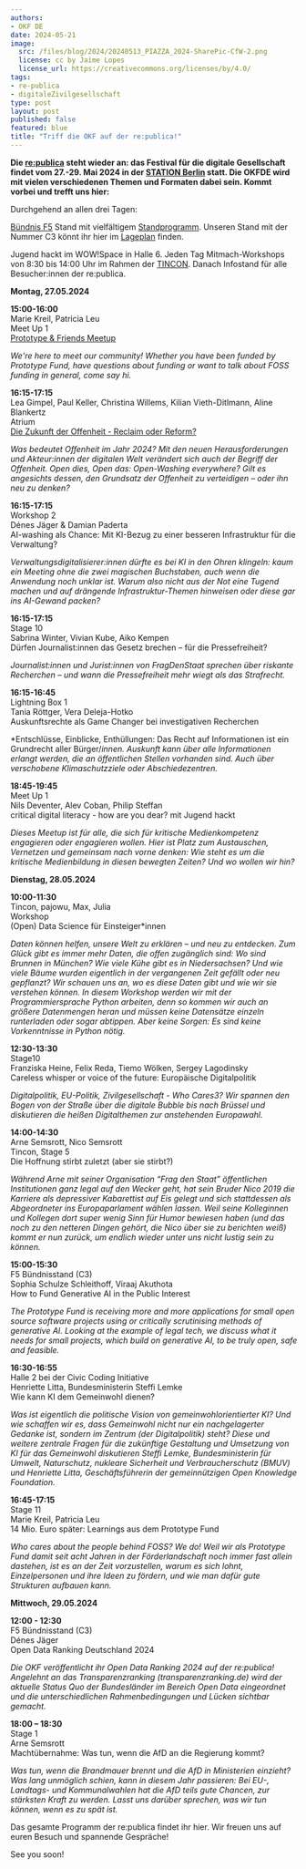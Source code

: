 ```yaml
---
authors:
- OKF DE
date: 2024-05-21
image: 
  src: /files/blog/2024/20240513_PIAZZA_2024-SharePic-CfW-2.png
  license: cc by Jaime Lopes
  license_url: https://creativecommons.org/licenses/by/4.0/
tags:
- re-publica
- digitaleZivilgesellschaft
type: post
layout: post
published: false
featured: blue
title: "Triff die OKF auf der re:publica!"
---
```


**Die [re:publica](https://re-publica.com/de) steht wieder an: das Festival für die digitale Gesellschaft findet vom 27.-29. Mai 2024 in der [STATION Berlin](https://www.station-berlin.de/de/lage-anfahrt/lage.html) statt. Die OKFDE wird mit vielen verschiedenen Themen und Formaten dabei sein.
Kommt vorbei und trefft uns hier:**

Durchgehend an allen drei Tagen:

[Bündnis F5](https://buendnis-f5.de/) Stand mit vielfältigem [Standprogramm](https://re-publica.com/de/standprogramm?field_date_value=1&has_partner=3003). Unseren Stand mit der Nummer C3 könnt ihr hier im [Lageplan](https://cloud.okfn.de/apps/files/files/1091257?dir=/OKF/GF-Bereich/GF%20Policy/Blogpost%20aus%20GF-Policy-Bereich/24%20re%3Apublica&openfile=true) finden.

Jugend hackt im WOW!Space in Halle 6.
Jeden Tag Mitmach-Workshops von 8:30 bis 14:00 Uhr im Rahmen der [TINCON](https://tincon.org/event/berlin24/programm). 
Danach Infostand für alle Besucher:innen der re:publica.

**Montag, 27.05.2024**

**15:00-16:00**<br>
Marie Kreil, Patricia Leu<br>
Meet Up 1<br>
[Prototype & Friends Meetup](https://re-publica.com/de/session/prototype-friends-meetup) 

*We're here to meet our community! Whether you have been funded by Prototype Fund, have questions about funding or want to talk about FOSS funding in general, come say hi.*

**16:15-17:15**<br>
Lea Gimpel, Paul Keller, Christina Willems, Kilian Vieth-Ditlmann, Aline Blankertz<br>
Atrium<br>
[Die Zukunft der Offenheit - Reclaim oder Reform?](https://re-publica.com/de/session/die-zukunft-der-offenheit-reclaim-oder-reform)

*Was bedeutet Offenheit im Jahr 2024? Mit den neuen Herausforderungen und Akteur:innen der digitalen Welt verändert sich auch der Begriff der Offenheit. Open dies, Open das: Open-Washing everywhere? Gilt es angesichts dessen, den Grundsatz der Offenheit zu verteidigen – oder ihn neu zu denken?*

**16:15-17:15**<br>
Workshop 2<br>
Dénes Jäger & Damian Paderta<br>
AI-washing als Chance: Mit KI-Bezug zu einer besseren Infrastruktur für die Verwaltung?

*Verwaltungsdigitalisierer:innen dürfte es bei KI in den Ohren klingeln: kaum ein Meeting ohne die zwei magischen Buchstaben, auch wenn die Anwendung noch unklar ist. Warum also nicht aus der Not eine Tugend machen und auf drängende Infrastruktur-Themen hinweisen oder diese gar ins AI-Gewand packen?*

**16:15-17:15**<br>
Stage 10<br>
Sabrina Winter, Vivian Kube, Aiko Kempen<br>
Dürfen Journalist:innen das Gesetz brechen – für die Pressefreiheit?

*Journalist:innen und Jurist:innen von FragDenStaat sprechen über riskante Recherchen – und wann die Pressefreiheit mehr wiegt als das Strafrecht.*


**16:15-16:45**<br>
Lightning Box 1<br>
Tania Röttger, Vera Deleja-Hotko<br>
Auskunftsrechte als Game Changer bei investigativen Recherchen

*Entschlüsse, Einblicke, Enthüllungen: Das Recht auf Informationen ist ein Grundrecht aller Bürger/*innen. Auskunft kann über alle Informationen erlangt werden, die an öffentlichen Stellen vorhanden sind. Auch über verschobene Klimaschutzziele oder Abschiedezentren.*

**18:45-19:45**<br>
Meet Up 1<br>
Nils Deventer, Alev Coban, Philip Steffan<br>
critical digital literacy - how are you dear? mit Jugend hackt

*Dieses Meetup ist für alle, die sich für kritische Medienkompetenz engagieren oder engagieren wollen. Hier ist Platz zum Austauschen, Vernetzen und gemeinsam nach vorne denken: Wie steht es um die kritische Medienbildung in diesen bewegten Zeiten? Und wo wollen wir hin?*


**Dienstag, 28.05.2024**

**10:00-11:30**<br>
Tincon, pajowu, Max, Julia<br>
Workshop<br>
(Open) Data Science für Einsteiger*innen 

*Daten können helfen, unsere Welt zu erklären – und neu zu entdecken. Zum Glück gibt es immer mehr Daten, die offen zugänglich sind: Wo sind Brunnen in München? Wie viele Kühe gibt es in Niedersachsen? Und wie viele Bäume wurden eigentlich in der vergangenen Zeit gefällt oder neu gepflanzt? Wir schauen uns an, wo es diese Daten gibt und wie wir sie verstehen können. In diesem Workshop werden wir mit der Programmiersprache Python arbeiten, denn so kommen wir auch an größere Datenmengen heran und müssen keine Datensätze einzeln runterladen oder sogar abtippen. Aber keine Sorgen: Es sind keine Vorkenntnisse in Python nötig.*

**12:30-13:30**<br>
Stage10<br>
Franziska Heine, Felix Reda, Tiemo Wölken, Sergey Lagodinsky<br>
Careless whisper or voice of the future: Europäische Digitalpolitik

*Digitalpolitik, EU-Politik, Zivilgesellschaft - Who Cares3? Wir spannen den Bogen von der Straße über die digitale Bubble bis nach Brüssel und diskutieren die heißen Digitalthemen zur anstehenden Europawahl.*


**14:00-14:30**<br>
Arne Semsrott, Nico Semsrott<br>
Tincon, Stage 5<br>
Die Hoffnung stirbt zuletzt (aber sie stirbt?) 
 
*Während Arne mit seiner Organisation “Frag den Staat” öffentlichen Institutionen ganz legal auf den Wecker geht, hat sein Bruder Nico 2019 die Karriere als depressiver Kabarettist auf Eis gelegt und sich stattdessen als Abgeordneter ins Europaparlament wählen lassen. Weil seine Kolleginnen und Kollegen dort super wenig Sinn für Humor bewiesen haben (und das noch zu den netteren Dingen gehört, die Nico über sie zu berichten weiß) kommt er nun zurück, um endlich wieder unter uns nicht lustig sein zu können.*

**15:00-15:30**<br>
F5 Bündnisstand (C3)<br>
Sophia Schulze Schleithoff, Viraaj Akuthota<br>
How to Fund Generative AI in the Public Interest

*The Prototype Fund is receiving more and more applications for small open source software projects using or critically scrutinising methods of generative AI. Looking at the example of legal tech, we discuss what it needs for small projects, which build on generative AI, to be truly open, safe and feasible.*

**16:30-16:55**<br>
Halle 2 bei der Civic Coding Initiative<br>
Henriette Litta, Bundesministerin Steffi Lemke<br>
Wie kann KI dem Gemeinwohl dienen? 

*Was ist eigentlich die politische Vision von gemeinwohlorientierter KI? Und wie schaffen wir es, dass Gemeinwohl nicht nur ein nachgelagerter Gedanke ist, sondern im Zentrum (der Digitalpolitik) steht? Diese und weitere zentrale Fragen für die zukünftige Gestaltung und Umsetzung von KI für das Gemeinwohl diskutieren Steffi Lemke, Bundesministerin für Umwelt, Naturschutz, nukleare Sicherheit und Verbraucherschutz (BMUV) und Henriette Litta, Geschäftsführerin der gemeinnützigen Open Knowledge Foundation.*

**16:45-17:15**<br>
Stage 11<br>
Marie Kreil, Patricia Leu<br>
14 Mio. Euro später: Learnings aus dem Prototype Fund

*Who cares about the people behind FOSS? We do! Weil wir als Prototype Fund damit seit acht Jahren in der Förderlandschaft noch immer fast allein dastehen, ist es an der Zeit vorzustellen, warum es sich lohnt, Einzelpersonen und ihre Ideen zu fördern, und wie man dafür gute Strukturen aufbauen kann.*


**Mittwoch, 29.05.2024**

**12:00 - 12:30**<br>
F5 Bündnisstand (C3)<br>
Dénes Jäger<br>
Open Data Ranking Deutschland 2024

*Die OKF veröffentlicht ihr Open Data Ranking 2024 auf der re:publica! Angelehnt an das Transparenzranking (transparenzranking.de) wird der aktuelle Status Quo der Bundesländer im Bereich Open Data eingeordnet und die unterschiedlichen Rahmenbedingungen und Lücken sichtbar gemacht.*

**18:00 – 18:30**<br>
Stage 1<br>
Arne Semsrott<br>
Machtübernahme: Was tun, wenn die AfD an die Regierung kommt?

*Was tun, wenn die Brandmauer brennt und die AfD in Ministerien einzieht? Was lang unmöglich schien, kann in diesem Jahr passieren: Bei EU-, Landtags- und Kommunalwahlen hat die AfD teils gute Chancen, zur stärksten Kraft zu werden. Lasst uns darüber sprechen, was wir tun können, wenn es zu spät ist.*


Das gesamte Programm der re:publica findet ihr hier. Wir freuen uns auf euren Besuch und spannende Gespräche!

See you soon!
